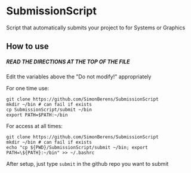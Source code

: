 # SubmissionScript
Script that automatically submits your project to for Systems or Graphics

## How to use
##### READ THE DIRECTIONS AT THE TOP OF THE FILE
Edit the variables above the "Do not modify!" appropriately

For one time use:
```
git clone https://github.com/SimonBerens/SubmissionScript
mkdir ~/bin # can fail if exists
cp SubmissionScript/submit ~/bin
export PATH=$PATH:~/bin
```
For access at all times:

```
git clone https://github.com/SimonBerens/SubmissionScript
mkdir ~/bin # can fail if exists
echo "cp ${PWD}/SubmissionScript/submit ~/bin; export PATH=\${PATH}:~/bin" >> ~/.bashrc
```

After setup, just type `submit` in the github repo you want to submit
